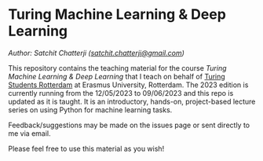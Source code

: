 # Turing Machine Learning & Deep Learning
*Author: Satchit Chatterji (satchit.chatterji@gmail.com)*

This repository contains the teaching material for the course _Turing Machine Learning & Deep Learning_ that I teach on behalf of [Turing Students Rotterdam](https://www.tstudents.nl) at Erasmus University, Rotterdam. The 2023 edition is currently running from the 12/05/2023 to 09/06/2023 and this repo is updated as it is taught. It is an introductory, hands-on, project-based lecture series on using Python for machine learning tasks. 

Feedback/suggestions may be made on the issues page or sent directly to me via email.

Please feel free to use this material as you wish!
